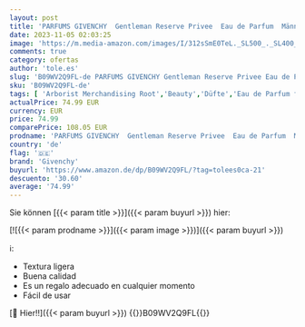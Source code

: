 ```yaml
---
layout: post
title: 'PARFUMS GIVENCHY  Gentleman Reserve Privee  Eau de Parfum  Männer  100ml  3.3 fl.oz. '
date: 2023-11-05 02:03:25
image: 'https://m.media-amazon.com/images/I/312sSmE0TeL._SL500_._SL400_.jpg'
comments: true
category: ofertas
author: 'tole.es'
slug: 'B09WV2Q9FL-de PARFUMS GIVENCHY Gentleman Reserve Privee Eau de Parfum...'
sku: 'B09WV2Q9FL-de'
tags: [ 'Arborist Merchandising Root','Beauty','Düfte','Eau de Parfum für Herren','Herrendüfte','Kosmetik','givenchy','🇩🇪', ]
actualPrice: 74.99 EUR
currency: EUR
price: 74.99
comparePrice: 108.05 EUR
prodname: 'PARFUMS GIVENCHY  Gentleman Reserve Privee  Eau de Parfum  Männer  100ml  3.3 fl.oz. '
country: 'de'
flag: '🇩🇪'
brand: 'Givenchy'
buyurl: 'https://www.amazon.de/dp/B09WV2Q9FL/?tag=tolees0ca-21'
descuento: '30.60'
average: '74.99'
---
```


Sie können [{{< param title >}}]({{< param buyurl >}}) hier:

[![{{< param prodname >}}]({{< param image >}})]({{< param buyurl >}})

ℹ️:

- Textura ligera
- Buena calidad
- Es un regalo adecuado en cualquier momento
- Fácil de usar

[🛒 Hier!!]({{< param buyurl >}})
{{<world>}}B09WV2Q9FL{{</world>}}
